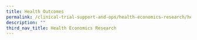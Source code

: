 ```yaml
---
title: Health Outcomes
permalink: /clinical-trial-support-and-ops/health-economics-research/health-outcomes/
description: ""
third_nav_title: Health Economics Research
---
```

